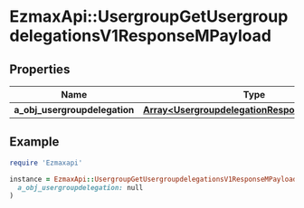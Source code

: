# EzmaxApi::UsergroupGetUsergroupdelegationsV1ResponseMPayload

## Properties

| Name | Type | Description | Notes |
| ---- | ---- | ----------- | ----- |
| **a_obj_usergroupdelegation** | [**Array&lt;UsergroupdelegationResponseCompound&gt;**](UsergroupdelegationResponseCompound.md) |  |  |

## Example

```ruby
require 'Ezmaxapi'

instance = EzmaxApi::UsergroupGetUsergroupdelegationsV1ResponseMPayload.new(
  a_obj_usergroupdelegation: null
)
```

